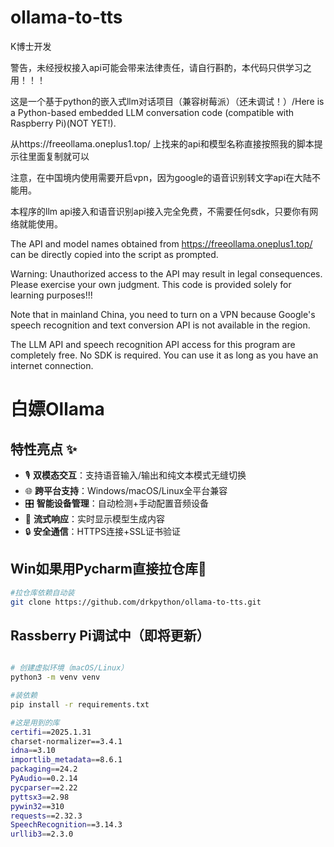 # ollama-to-tts
K博士开发

警告，未经授权接入api可能会带来法律责任，请自行斟酌，本代码只供学习之用！！！

这是一个基于python的嵌入式llm对话项目（兼容树莓派）（还未调试！）/Here is a Python-based embedded LLM conversation code (compatible with Raspberry Pi)(NOT YET!).

从https://freeollama.oneplus1.top/
上找来的api和模型名称直接按照我的脚本提示往里面复制就可以

注意，在中国境内使用需要开启vpn，因为google的语音识别转文字api在大陆不能用。

本程序的llm api接入和语音识别api接入完全免费，不需要任何sdk，只要你有网络就能使用。

The API and model names obtained from https://freeollama.oneplus1.top/ can be directly copied into the script as prompted.

Warning: Unauthorized access to the API may result in legal consequences. Please exercise your own judgment. This code is provided solely for learning purposes!!!

Note that in mainland China, you need to turn on a VPN because Google's speech recognition and text conversion API is not available in the region.

The LLM API and speech recognition API access for this program are completely free. No SDK is required. You can use it as long as you have an internet connection.

# 白嫖Ollama
## 特性亮点 ✨
- 🎙️ **双模态交互**：支持语音输入/输出和纯文本模式无缝切换
- 🌐 **跨平台支持**：Windows/macOS/Linux全平台兼容
- 🎛️ **智能设备管理**：自动检测+手动配置音频设备
- 🚀 **流式响应**：实时显示模型生成内容
- 🔒 **安全通信**：HTTPS连接+SSL证书验证

## Win如果用Pycharm直接拉仓库🚀

```bash
#拉仓库依赖自动装
git clone https://github.com/drkpython/ollama-to-tts.git
```
## Rassberry Pi调试中（即将更新）
```bash
```
```bash
# 创建虚拟环境（macOS/Linux）
python3 -m venv venv
```

```bash
#装依赖
pip install -r requirements.txt
```
```bash
#这是用到的库
certifi==2025.1.31
charset-normalizer==3.4.1
idna==3.10
importlib_metadata==8.6.1
packaging==24.2
PyAudio==0.2.14
pycparser==2.22
pyttsx3==2.98
pywin32==310
requests==2.32.3
SpeechRecognition==3.14.3
urllib3==2.3.0
```
